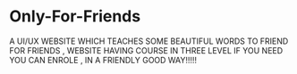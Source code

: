# Only-For-Friends
A UI/UX WEBSITE WHICH TEACHES SOME BEAUTIFUL WORDS TO FRIEND FOR FRIENDS , WEBSITE HAVING COURSE IN THREE LEVEL IF YOU NEED YOU CAN ENROLE , IN A FRIENDLY GOOD WAY!!!!!
